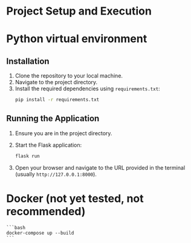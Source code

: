 # Project Setup and Execution

# Python virtual environment
## Installation

1. Clone the repository to your local machine.
2. Navigate to the project directory.
3. Install the required dependencies using `requirements.txt`:
    ```bash
    pip install -r requirements.txt
    ```

## Running the Application

1. Ensure you are in the project directory.
2. Start the Flask application:
    ```bash
    flask run
    ```

3. Open your browser and navigate to the URL provided in the terminal (usually `http://127.0.0.1:8000`).

# Docker (not yet tested, not recommended)
    ```bash
    docker-compose up --build
    ```
